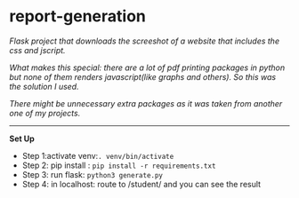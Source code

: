 # report-generation

*Flask project that downloads the screeshot of a website that includes the css and jscript.*

*What makes this special: there are a lot of pdf printing packages in python but none of them renders javascript(like graphs and others). So this was the solution I used.*

*There might be unnecessary extra packages as it was taken from another one of my projects.*

***
**Set Up**

 - Step 1:activate venv:`. venv/bin/activate`
 - Step 2: pip install : `pip install -r requirements.txt`
 - Step 3:  run flask: `python3 generate.py`
 - Step 4: in localhost: route to /student/<rollno> and you can see the result
